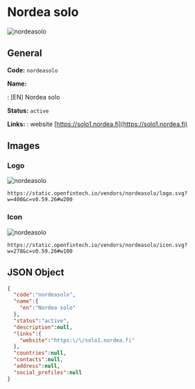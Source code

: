 
# Nordea solo 
![nordeasolo](https://static.openfintech.io/vendors/nordeasolo/logo.svg?w=400&c=v0.59.26#w200)  

## General 
 
**Code:** `nordeasolo` 
 
**Name:** 
 
:	[EN] Nordea solo 
 
**Status:** `active` 
 
**Links:** 
: website [https://solo1.nordea.fi](https://solo1.nordea.fi) 
 

## Images 

### Logo 
 
![nordeasolo](https://static.openfintech.io/vendors/nordeasolo/logo.svg?w=400&c=v0.59.26#w200)  

```
https://static.openfintech.io/vendors/nordeasolo/logo.svg?w=400&c=v0.59.26#w200
```  

### Icon 
 
![nordeasolo](https://static.openfintech.io/vendors/nordeasolo/icon.svg?w=278&c=v0.59.26#w100)  

```
https://static.openfintech.io/vendors/nordeasolo/icon.svg?w=278&c=v0.59.26#w100
```  

## JSON Object 

```json
{
  "code":"nordeasolo",
  "name":{
    "en":"Nordea solo"
  },
  "status":"active",
  "description":null,
  "links":{
    "website":"https:\/\/solo1.nordea.fi"
  },
  "countries":null,
  "contacts":null,
  "address":null,
  "social_profiles":null
}
```  
